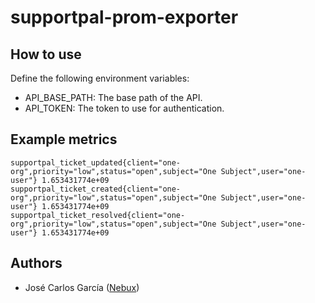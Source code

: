 # supportpal-prom-exporter

## How to use

Define the following environment variables:

- API_BASE_PATH: The base path of the API.
- API_TOKEN: The token to use for authentication.

## Example metrics

````
supportpal_ticket_updated{client="one-org",priority="low",status="open",subject="One Subject",user="one-user"} 1.653431774e+09
supportpal_ticket_created{client="one-org",priority="low",status="open",subject="One Subject",user="one-user"} 1.653431774e+09
supportpal_ticket_resolved{client="one-org",priority="low",status="open",subject="One Subject",user="one-user"} 1.653431774e+09
````

## Authors

- José Carlos García ([Nebux](https://nebux.cloud))
